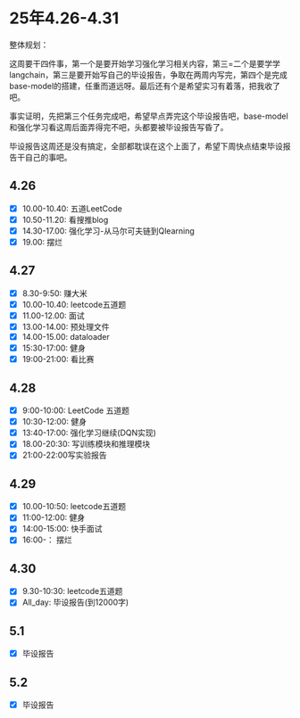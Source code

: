 # 25年4.26-4.31

整体规划：

这周要干四件事，第一个是要开始学习强化学习相关内容，第三=二个是要学学langchain，第三是要开始写自己的毕设报告，争取在两周内写完，第四个是完成base-model的搭建，任重而道远呀。最后还有个是希望实习有着落，把我收了吧。

事实证明，先把第三个任务完成吧，希望早点弄完这个毕设报告吧，base-model和强化学习看这周后面弄得完不吧，头都要被毕设报告写昏了。

毕设报告这周还是没有搞定，全部都耽误在这个上面了，希望下周快点结束毕设报告干自己的事吧。

## 4.26

- [x] 10.00-10.40: 五道LeetCode
- [x] 10.50-11.20: 看搜推blog
- [x] 14.30-17.00: 强化学习-从马尔可夫链到Qlearning
- [x] 19.00: 摆烂

## 4.27

- [x] 8.30-9:50: 赚大米
- [x] 10.00-10.40:  leetcode五道题
- [x] 11.00-12.00: 面试
- [x] 13.00-14.00: 预处理文件
- [x] 14.00-15.00: dataloader
- [x] 15:30-17:00: 健身
- [x] 19:00-21:00: 看比赛

## 4.28

- [x] 9:00-10:00: LeetCode 五道题
- [x] 10:30-12:00: 健身
- [x] 13:40-17:00: 强化学习继续(DQN实现)
- [x] 18.00-20:30: 写训练模块和推理模块
- [x] 21:00-22:00写实验报告

## 4.29

- [x] 10.00-10:50: leetcode五道题
- [x] 11:00-12:00: 健身
- [x] 14:00-15:00: 快手面试
- [x] 16:00-： 摆烂

## 4.30

- [x] 9.30-10:30: leetcode五道题
- [x] All_day: 毕设报告(到12000字)

## 5.1

- [x] 毕设报告

## 5.2

- [x] 毕设报告